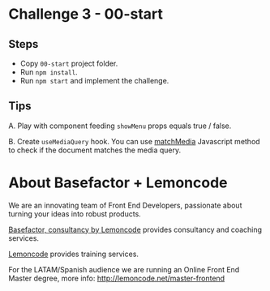 # Challenge 3 - 00-start

## Steps

- Copy `00-start` project folder.
- Run `npm install`.
- Run `npm start` and implement the challenge.

## Tips

A. Play with component feeding `showMenu` props equals true / false.

B. Create `useMediaQuery` hook. You can use [matchMedia](https://developer.mozilla.org/en-US/docs/Web/API/Window/matchMedia) Javascript method to check if the document matches the media query.

# About Basefactor + Lemoncode

We are an innovating team of Front End Developers, passionate about turning your ideas into robust products.

[Basefactor, consultancy by Lemoncode](http://www.basefactor.com) provides consultancy and coaching services.

[Lemoncode](http://lemoncode.net/services/en/#en-home) provides training services.

For the LATAM/Spanish audience we are running an Online Front End Master degree, more info: http://lemoncode.net/master-frontend
